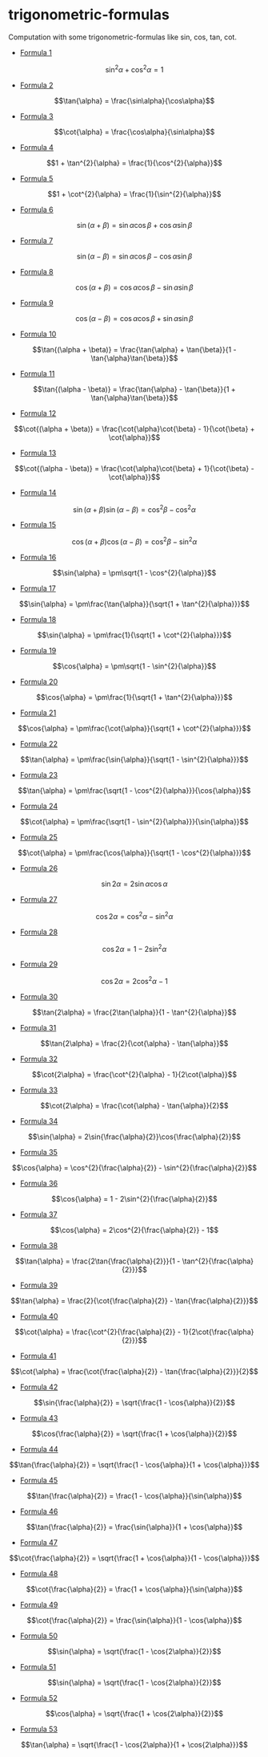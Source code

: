 # trigonometric-formulas

Computation with some trigonometric-formulas like sin, cos, tan, cot.


* [Formula 1](./formula1/README.md)
```math
\sin^{2}\alpha + \cos^{2}\alpha = 1
```
* [Formula 2](./formula2/README.md)
```math
\tan{\alpha} = \frac{\sin\alpha}{\cos\alpha}
```
* [Formula 3](./formula3/README.md)
```math
\cot{\alpha} = \frac{\cos\alpha}{\sin\alpha}
```
* [Formula 4](./formula4/README.md)
```math
1 + \tan^{2}{\alpha} = \frac{1}{\cos^{2}{\alpha}}
```
* [Formula 5](./formula5/README.md)
```math
1 + \cot^{2}{\alpha} = \frac{1}{\sin^{2}{\alpha}}
```
* [Formula 6](./formula6/README.md)
```math
\sin{(\alpha + \beta)} = \sin{\alpha}\cos{\beta} + \cos{\alpha}\sin{\beta}
```
* [Formula 7](./formula7/README.md)
```math
\sin{(\alpha - \beta)} = \sin{\alpha}\cos{\beta} - \cos{\alpha}\sin{\beta}
```
* [Formula 8](./formula8/README.md)
```math
\cos{(\alpha + \beta)} = \cos{\alpha}\cos{\beta} - \sin{\alpha}\sin{\beta}
```
* [Formula 9](./formula9/README.md)
```math
\cos{(\alpha - \beta)} = \cos{\alpha}\cos{\beta} + \sin{\alpha}\sin{\beta}
```
* [Formula 10](./formula10/README.md)
```math
\tan{(\alpha + \beta)} = \frac{\tan{\alpha} + \tan{\beta}}{1 - \tan{\alpha}\tan{\beta}}
```
* [Formula 11](./formula11/README.md)
```math
\tan{(\alpha - \beta)} = \frac{\tan{\alpha} - \tan{\beta}}{1 + \tan{\alpha}\tan{\beta}}
```
* [Formula 12](./formula12/README.md)
```math
\cot{(\alpha + \beta)} = \frac{\cot{\alpha}\cot{\beta} - 1}{\cot{\beta} + \cot{\alpha}}
```
* [Formula 13](./formula13/README.md)
```math
\cot{(\alpha - \beta)} = \frac{\cot{\alpha}\cot{\beta} + 1}{\cot{\beta} - \cot{\alpha}}
```
* [Formula 14](./formula14/README.md)
```math
\sin{(\alpha + \beta)}\sin{(\alpha - \beta)} = \cos^{2}{\beta} - \cos^{2}{\alpha}
```
* [Formula 15](./formula15/README.md)
```math
\cos{(\alpha + \beta)}\cos{(\alpha - \beta)} = \cos^{2}{\beta} - \sin^{2}{\alpha}
```
* [Formula 16](./formula16/README.md)
```math
\sin{\alpha} = \pm\sqrt{1 - \cos^{2}{\alpha}}
```
* [Formula 17](./formula17/README.md)
```math
\sin{\alpha} = \pm\frac{\tan{\alpha}}{\sqrt{1 + \tan^{2}{\alpha}}}
```
* [Formula 18](./formula18/README.md)
```math
\sin{\alpha} = \pm\frac{1}{\sqrt{1 + \cot^{2}{\alpha}}}
```
* [Formula 19](./formula19/README.md)
```math
\cos{\alpha} = \pm\sqrt{1 - \sin^{2}{\alpha}}
```
* [Formula 20](./formula20/README.md)
```math
\cos{\alpha} = \pm\frac{1}{\sqrt{1 + \tan^{2}{\alpha}}}
```
* [Formula 21](./formula21/README.md)
```math
\cos{\alpha} = \pm\frac{\cot{\alpha}}{\sqrt{1 + \cot^{2}{\alpha}}}
```
* [Formula 22](./formula22/README.md)
```math
\tan{\alpha} = \pm\frac{\sin{\alpha}}{\sqrt{1 - \sin^{2}{\alpha}}}
```
* [Formula 23](./formula23/README.md)
```math
\tan{\alpha} = \pm\frac{\sqrt{1 - \cos^{2}{\alpha}}}{\cos{\alpha}}
```
* [Formula 24](./formula24/README.md)
```math
\cot{\alpha} = \pm\frac{\sqrt{1 - \sin^{2}{\alpha}}}{\sin{\alpha}}
```
* [Formula 25](./formula25/README.md)
```math
\cot{\alpha} = \pm\frac{\cos{\alpha}}{\sqrt{1 - \cos^{2}{\alpha}}}
```
* [Formula 26](./formula26/README.md)
```math
\sin{2\alpha} = 2\sin{\alpha}\cos{\alpha}
```
* [Formula 27](./formula27/README.md)
```math
\cos{2\alpha} = \cos^{2}{\alpha} - \sin^{2}{\alpha}
```
* [Formula 28](./formula28/README.md)
```math
\cos{2\alpha} = 1 - 2\sin^{2}{\alpha}
```
* [Formula 29](./formula29/README.md)
```math
\cos{2\alpha} = 2\cos^{2}{\alpha} - 1
```
* [Formula 30](./formula30/README.md)
```math
\tan{2\alpha} = \frac{2\tan{\alpha}}{1 - \tan^{2}{\alpha}}
```
* [Formula 31](./formula31/README.md)
```math
\tan{2\alpha} = \frac{2}{\cot{\alpha} - \tan{\alpha}}
```
* [Formula 32](./formula32/README.md)
```math
\cot{2\alpha} = \frac{\cot^{2}{\alpha} - 1}{2\cot{\alpha}}
```
* [Formula 33](./formula33/README.md)
```math
\cot{2\alpha} = \frac{\cot{\alpha} - \tan{\alpha}}{2}
```
* [Formula 34](./formula34/README.md)
```math
\sin{\alpha} = 2\sin{\frac{\alpha}{2}}\cos{\frac{\alpha}{2}}
```
* [Formula 35](./formula35/README.md)
```math
\cos{\alpha} = \cos^{2}{\frac{\alpha}{2}} - \sin^{2}{\frac{\alpha}{2}}
```
* [Formula 36](./formula36/README.md)
```math
\cos{\alpha} = 1 - 2\sin^{2}{\frac{\alpha}{2}}
```
* [Formula 37](./formula37/README.md)
```math
\cos{\alpha} = 2\cos^{2}{\frac{\alpha}{2}} - 1
```
* [Formula 38](./formula38/README.md)
```math
\tan{\alpha} = \frac{2\tan{\frac{\alpha}{2}}}{1 - \tan^{2}{\frac{\alpha}{2}}}
```
* [Formula 39](./formula39/README.md)
```math
\tan{\alpha} = \frac{2}{\cot{\frac{\alpha}{2}} - \tan{\frac{\alpha}{2}}}
```
* [Formula 40](./formula40/README.md)
```math
\cot{\alpha} = \frac{\cot^{2}{\frac{\alpha}{2}} - 1}{2\cot{\frac{\alpha}{2}}}
```
* [Formula 41](./formula41/README.md)
```math
\cot{\alpha} = \frac{\cot{\frac{\alpha}{2}} - \tan{\frac{\alpha}{2}}}{2}
```
* [Formula 42](./formula42/README.md)
```math
\sin{\frac{\alpha}{2}} = \sqrt{\frac{1 - \cos{\alpha}}{2}}
```
* [Formula 43](./formula43/README.md)
```math
\cos{\frac{\alpha}{2}} = \sqrt{\frac{1 + \cos{\alpha}}{2}}
```
* [Formula 44](./formula44/README.md)
```math
\tan{\frac{\alpha}{2}} = \sqrt{\frac{1 - \cos{\alpha}}{1 + \cos{\alpha}}}
```
* [Formula 45](./formula45/README.md)
```math
\tan{\frac{\alpha}{2}} = \frac{1 - \cos{\alpha}}{\sin{\alpha}}
```
* [Formula 46](./formula46/README.md)
```math
\tan{\frac{\alpha}{2}} = \frac{\sin{\alpha}}{1 + \cos{\alpha}}
```
* [Formula 47](./formula47/README.md)
```math
\cot{\frac{\alpha}{2}} = \sqrt{\frac{1 + \cos{\alpha}}{1 - \cos{\alpha}}}
```
* [Formula 48](./formula48/README.md)
```math
\cot{\frac{\alpha}{2}} = \frac{1 + \cos{\alpha}}{\sin{\alpha}}
```
* [Formula 49](./formula49/README.md)
```math
\cot{\frac{\alpha}{2}} = \frac{\sin{\alpha}}{1 - \cos{\alpha}}
```
* [Formula 50](./formula50/README.md)
```math
\sin{\alpha} = \sqrt{\frac{1 - \cos{2\alpha}}{2}}
```
* [Formula 51](./formula51/README.md)
```math
\sin{\alpha} = \sqrt{\frac{1 - \cos{2\alpha}}{2}}
```
* [Formula 52](./formula52/README.md)
```math
\cos{\alpha} = \sqrt{\frac{1 + \cos{2\alpha}}{2}}
```
* [Formula 53](./formula53/README.md)
```math
\tan{\alpha} = \sqrt{\frac{1 - \cos{2\alpha}}{1 + \cos{2\alpha}}}
```
